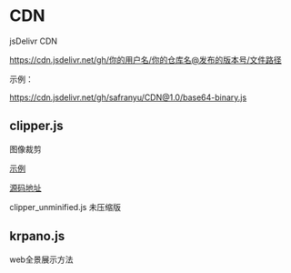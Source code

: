 # CDN
jsDelivr CDN

https://cdn.jsdelivr.net/gh/你的用户名/你的仓库名@发布的版本号/文件路径

示例：

https://cdn.jsdelivr.net/gh/safranyu/CDN@1.0/base64-binary.js



## clipper.js

图像裁剪

[示例](http://jsclipper.sourceforge.net/6.4.2.2/main_demo.html)

[源码地址](https://sourceforge.net/projects/jsclipper/)

clipper_unminified.js 未压缩版


## krpano.js

web全景展示方法
